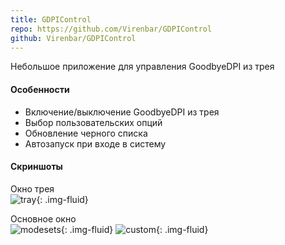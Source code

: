 ```yaml
---
title: GDPIControl
repo: https://github.com/Virenbar/GDPIControl
github: Virenbar/GDPIControl
---
```

Небольшое приложение для управления GoodbyeDPI из трея

#### Особенности

* Включение/выключение GoodbyeDPI из трея
* Выбор пользовательских опций
* Обновление черного списка
* Автозапуск при входе в систему

#### Скриншоты

Окно трея  
![tray](/images/gdpicontrol/tray.png){: .img-fluid}

Основное окно  
![modesets](/images/gdpicontrol/modesets.png){: .img-fluid}
![custom](/images/gdpicontrol/custom.png){: .img-fluid}
